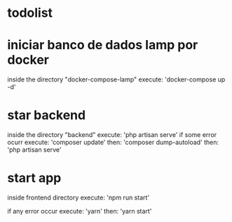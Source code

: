 # todolist

# iniciar banco de dados lamp por docker
inside the directory "docker-compose-lamp" execute:
'docker-compose up -d'


# star backend
inside the directory "backend" execute:
'php artisan serve' 
if some error ocurr execute:
'composer update' then:
'composer dump-autoload' then:
'php artisan serve'

# start app
inside frontend directory execute:
'npm run start'

if any error occur execute:
'yarn' then:
'yarn start'
